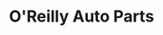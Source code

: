 ---
title: "O'Reilly Auto Parts"
url: /athens/oreilly-auto-parts-lexington-road/
shop: Autoteile
---